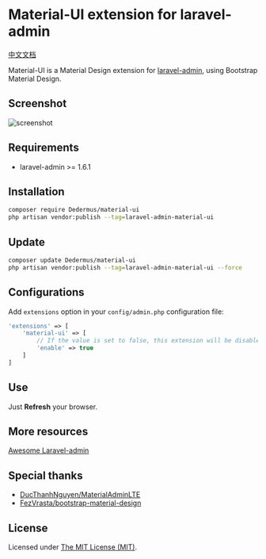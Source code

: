 # Material-UI extension for laravel-admin

[中文文档](README-CN.md)

Material-UI is a Material Design extension for [laravel-admin](https://github.com/z-song/laravel-admin), using Bootstrap Material Design.

## Screenshot

![screenshot](https://user-images.githubusercontent.com/2421068/46601090-b7541b00-cb1e-11e8-8cc3-f1a14589ff68.png)

## Requirements

* laravel-admin >= 1.6.1

## Installation

```bash
composer require Dedermus/material-ui
php artisan vendor:publish --tag=laravel-admin-material-ui
```

## Update

```bash
composer update Dedermus/material-ui
php artisan vendor:publish --tag=laravel-admin-material-ui --force
```

## Configurations

Add `extensions` option in your `config/admin.php` configuration file:

```php
'extensions' => [
    'material-ui' => [
        // If the value is set to false, this extension will be disabled
        'enable' => true
    ]
]
```

## Use

Just **Refresh** your browser.

## More resources

[Awesome Laravel-admin](https://github.com/Dedermus/awesome-laravel-admin)

## Special thanks

* [DucThanhNguyen/MaterialAdminLTE](https://github.com/DucThanhNguyen/MaterialAdminLTE)
* [FezVrasta/bootstrap-material-design](https://github.com/FezVrasta/bootstrap-material-design)

## License

Licensed under [The MIT License (MIT)](LICENSE).

